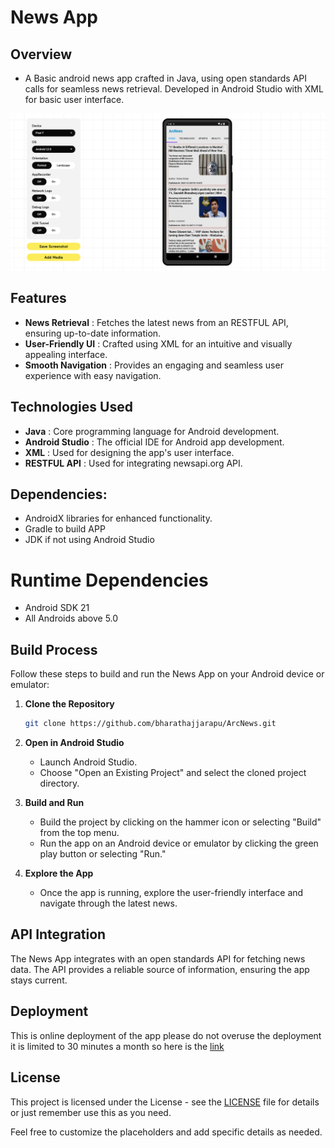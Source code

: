 # News App

## Overview
- A Basic android news app crafted in Java, using open standards API calls for seamless news retrieval. Developed in Android Studio with XML for basic user interface.
<img src="ArcNews.png" alt="ArcNews Home">

## Features
- **News Retrieval** : Fetches the latest news from an RESTFUL API, ensuring up-to-date information.
- **User-Friendly UI** : Crafted using XML for an intuitive and visually appealing interface.
- **Smooth Navigation** : Provides an engaging and seamless user experience with easy navigation.

## Technologies Used
- **Java** : Core programming language for Android development.
- **Android Studio** : The official IDE for Android app development.
- **XML** : Used for designing the app's user interface.
- **RESTFUL API** : Used for integrating newsapi.org API.

## Dependencies:
- AndroidX libraries for enhanced functionality.
- Gradle to build APP
- JDK if not using Android Studio

# Runtime Dependencies
- Android SDK 21
- All Androids above 5.0

## Build Process
Follow these steps to build and run the News App on your Android device or emulator:

1. **Clone the Repository**
    ```bash
    git clone https://github.com/bharathajjarapu/ArcNews.git
    ```

2. **Open in Android Studio**
    - Launch Android Studio.
    - Choose "Open an Existing Project" and select the cloned project directory.

3. **Build and Run**
    - Build the project by clicking on the hammer icon or selecting "Build" from the top menu.
    - Run the app on an Android device or emulator by clicking the green play button or selecting "Run."

4. **Explore the App**
    - Once the app is running, explore the user-friendly interface and navigate through the latest news.

## API Integration
The News App integrates with an open standards API for fetching news data. The API provides a reliable source of information, ensuring the app stays current.

## Deployment
This is online deployment of the app please do not overuse the deployment it is limited to 30 minutes a month so here is the [link](https://appetize.io/app/v3qsibjxj7bhrygkbv5ler2w74)

## License
This project is licensed under the License - see the [LICENSE](LICENSE) file for details or just remember use this as you need.

Feel free to customize the placeholders and add specific details as needed.
